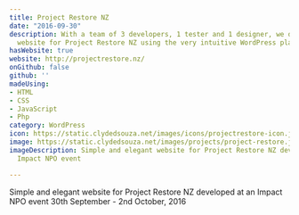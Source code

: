 ```yaml
---
title: Project Restore NZ
date: "2016-09-30"
description: With a team of 3 developers, 1 tester and 1 designer, we developed a
  website for Project Restore NZ using the very intuitive WordPress platform.
hasWebsite: true
website: http://projectrestore.nz/
onGithub: false
github: ''
madeUsing:
- HTML
- CSS
- JavaScript
- Php
category: WordPress
icon: https://static.clydedsouza.net/images/icons/projectrestore-icon.jpeg
image: https://static.clydedsouza.net/images/projects/project-restore.jpg
imageDescription: Simple and elegant website for Project Restore NZ developed at an
  Impact NPO event

---
```


Simple and elegant website for Project Restore NZ developed at an Impact NPO event 30th September - 2nd October, 2016

